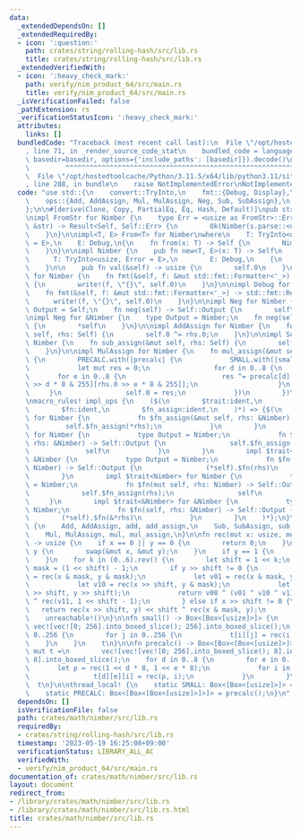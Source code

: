 ```yaml
---
data:
  _extendedDependsOn: []
  _extendedRequiredBy:
  - icon: ':question:'
    path: crates/string/rolling-hash/src/lib.rs
    title: crates/string/rolling-hash/src/lib.rs
  _extendedVerifiedWith:
  - icon: ':heavy_check_mark:'
    path: verify/nim_product_64/src/main.rs
    title: verify/nim_product_64/src/main.rs
  _isVerificationFailed: false
  _pathExtension: rs
  _verificationStatusIcon: ':heavy_check_mark:'
  attributes:
    links: []
  bundledCode: "Traceback (most recent call last):\n  File \"/opt/hostedtoolcache/Python/3.11.5/x64/lib/python3.11/site-packages/onlinejudge_verify/documentation/build.py\"\
    , line 71, in _render_source_code_stat\n    bundled_code = language.bundle(stat.path,\
    \ basedir=basedir, options={'include_paths': [basedir]}).decode()\n          \
    \         ^^^^^^^^^^^^^^^^^^^^^^^^^^^^^^^^^^^^^^^^^^^^^^^^^^^^^^^^^^^^^^^^^^^^^^^^^^^^^^^^^\n\
    \  File \"/opt/hostedtoolcache/Python/3.11.5/x64/lib/python3.11/site-packages/onlinejudge_verify/languages/rust.py\"\
    , line 288, in bundle\n    raise NotImplementedError\nNotImplementedError\n"
  code: "use std::{\n    convert::TryInto,\n    fmt::{Debug, Display},\n    mem::swap,\n\
    \    ops::{Add, AddAssign, Mul, MulAssign, Neg, Sub, SubAssign},\n    str::FromStr,\n\
    };\n\n#[derive(Clone, Copy, PartialEq, Eq, Hash, Default)]\npub struct Nimber(usize);\n\
    \nimpl FromStr for Nimber {\n    type Err = <usize as FromStr>::Err;\n    fn from_str(s:\
    \ &str) -> Result<Self, Self::Err> {\n        Ok(Nimber(s.parse::<usize>()?))\n\
    \    }\n}\n\nimpl<T, E> From<T> for Nimber\nwhere\n    T: TryInto<usize, Error\
    \ = E>,\n    E: Debug,\n{\n    fn from(x: T) -> Self {\n        Nimber(x.try_into().unwrap())\n\
    \    }\n}\n\nimpl Nimber {\n    pub fn new<T, E>(x: T) -> Self\n    where\n  \
    \      T: TryInto<usize, Error = E>,\n        E: Debug,\n    {\n        Self::from(x)\n\
    \    }\n\n    pub fn val(&self) -> usize {\n        self.0\n    }\n}\n\nimpl Display\
    \ for Nimber {\n    fn fmt(&self, f: &mut std::fmt::Formatter<'_>) -> std::fmt::Result\
    \ {\n        write!(f, \"{}\", self.0)\n    }\n}\n\nimpl Debug for Nimber {\n\
    \    fn fmt(&self, f: &mut std::fmt::Formatter<'_>) -> std::fmt::Result {\n  \
    \      write!(f, \"{}\", self.0)\n    }\n}\n\nimpl Neg for Nimber {\n    type\
    \ Output = Self;\n    fn neg(self) -> Self::Output {\n        self\n    }\n}\n\
    \nimpl Neg for &Nimber {\n    type Output = Nimber;\n    fn neg(self) -> Self::Output\
    \ {\n        *self\n    }\n}\n\nimpl AddAssign for Nimber {\n    fn add_assign(&mut\
    \ self, rhs: Self) {\n        self.0 ^= rhs.0;\n    }\n}\n\nimpl SubAssign for\
    \ Nimber {\n    fn sub_assign(&mut self, rhs: Self) {\n        self.0 ^= rhs.0;\n\
    \    }\n}\n\nimpl MulAssign for Nimber {\n    fn mul_assign(&mut self, rhs: Self)\
    \ {\n        PRECALC.with(|precalc| {\n            SMALL.with(|small| {\n    \
    \            let mut res = 0;\n                for d in 0..8 {\n             \
    \       for e in 0..8 {\n                        res ^= precalc[d][e][small[self.0\
    \ >> d * 8 & 255][rhs.0 >> e * 8 & 255]];\n                    }\n           \
    \     }\n                self.0 = res;\n            })\n        })\n    }\n}\n\
    \nmacro_rules! impl_ops {\n    ($(\n        $trait:ident,\n        $trait_assign:ident,\n\
    \        $fn:ident,\n        $fn_assign:ident,\n    )*) => {$(\n        impl $trait_assign<&Nimber>\
    \ for Nimber {\n            fn $fn_assign(&mut self, rhs: &Nimber) {\n       \
    \         self.$fn_assign(*rhs);\n            }\n        }\n        impl $trait<&Nimber>\
    \ for Nimber {\n            type Output = Nimber;\n            fn $fn(mut self,\
    \ rhs: &Nimber) -> Self::Output {\n                self.$fn_assign(*rhs);\n  \
    \              self\n            }\n        }\n        impl $trait<Nimber> for\
    \ &Nimber {\n            type Output = Nimber;\n            fn $fn(self, rhs:\
    \ Nimber) -> Self::Output {\n                (*self).$fn(rhs)\n            }\n\
    \        }\n        impl $trait<Nimber> for Nimber {\n            type Output\
    \ = Nimber;\n            fn $fn(mut self, rhs: Nimber) -> Self::Output {\n   \
    \             self.$fn_assign(rhs);\n                self\n            }\n   \
    \     }\n        impl $trait<&Nimber> for &Nimber {\n            type Output =\
    \ Nimber;\n            fn $fn(self, rhs: &Nimber) -> Self::Output {\n        \
    \        (*self).$fn(&*rhs)\n            }\n        }\n    )*};\n}\n\nimpl_ops!\
    \ {\n    Add, AddAssign, add, add_assign,\n    Sub, SubAssign, sub, sub_assign,\n\
    \    Mul, MulAssign, mul, mul_assign,\n}\n\nfn rec(mut x: usize, mut y: usize)\
    \ -> usize {\n    if x == 0 || y == 0 {\n        return 0;\n    }\n    if x <\
    \ y {\n        swap(&mut x, &mut y);\n    }\n    if y == 1 {\n        return x;\n\
    \    }\n    for k in (0..6).rev() {\n        let shift = 1 << k;\n        let\
    \ mask = (1 << shift) - 1;\n        if y >> shift != 0 {\n            let v00\
    \ = rec(x & mask, y & mask);\n            let v01 = rec(x & mask, y >> shift);\n\
    \            let v10 = rec(x >> shift, y & mask);\n            let v11 = rec(x\
    \ >> shift, y >> shift);\n            return v00 ^ (v01 ^ v10 ^ v11) << shift\
    \ ^ rec(v11, 1 << shift - 1);\n        } else if x >> shift != 0 {\n         \
    \   return rec(x >> shift, y) << shift ^ rec(x & mask, y);\n        }\n    }\n\
    \    unreachable!()\n}\n\nfn small() -> Box<[Box<[usize]>]> {\n    let mut t =\
    \ vec![vec![0; 256].into_boxed_slice(); 256].into_boxed_slice();\n    for i in\
    \ 0..256 {\n        for j in 0..256 {\n            t[i][j] = rec(i, j);\n    \
    \    }\n    }\n    t\n}\n\nfn precalc() -> Box<[Box<[Box<[usize]>]>]> {\n    let\
    \ mut t =\n        vec![vec![vec![0; 256].into_boxed_slice(); 8].into_boxed_slice();\
    \ 8].into_boxed_slice();\n    for d in 0..8 {\n        for e in 0..8 {\n     \
    \       let p = rec(1 << d * 8, 1 << e * 8);\n            for i in 0..256 {\n\
    \                t[d][e][i] = rec(p, i);\n            }\n        }\n    }\n  \
    \  t\n}\n\nthread_local! {\n    static SMALL: Box<[Box<[usize]>]> = small();\n\
    \    static PRECALC: Box<[Box<[Box<[usize]>]>]> = precalc();\n}\n"
  dependsOn: []
  isVerificationFile: false
  path: crates/math/nimber/src/lib.rs
  requiredBy:
  - crates/string/rolling-hash/src/lib.rs
  timestamp: '2023-05-19 16:25:08+09:00'
  verificationStatus: LIBRARY_ALL_AC
  verifiedWith:
  - verify/nim_product_64/src/main.rs
documentation_of: crates/math/nimber/src/lib.rs
layout: document
redirect_from:
- /library/crates/math/nimber/src/lib.rs
- /library/crates/math/nimber/src/lib.rs.html
title: crates/math/nimber/src/lib.rs
---
```

